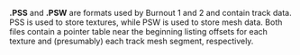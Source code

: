 **.PSS** and **.PSW** are formats used by Burnout 1 and 2 and contain track data. PSS is used to store textures, while PSW is used to store mesh data. Both files contain a pointer table near the beginning listing offsets for each texture and (presumably) each track mesh segment, respectively.